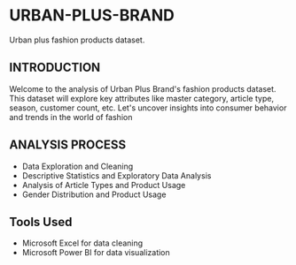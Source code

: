 # URBAN-PLUS-BRAND
Urban plus fashion products dataset. 

## INTRODUCTION
Welcome to the analysis of Urban Plus Brand's fashion products 
dataset. 
This dataset will explore key attributes like master category, 
article type, season, 
customer count, etc. Let's uncover insights into consumer 
behavior and trends in the world of fashion

## ANALYSIS PROCESS
- Data Exploration and Cleaning
- Descriptive Statistics and Exploratory Data Analysis
- Analysis of Article Types and Product Usage
- Gender Distribution and Product Usage
 
## Tools Used
- Microsoft Excel for data cleaning
- Microsoft Power BI for data visualization
